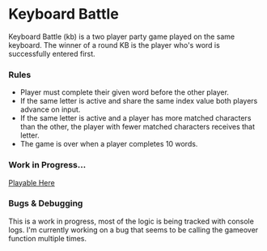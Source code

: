 # Keyboard Battle 
Keyboard Battle (kb) is a two player party game played on the same keyboard. The winner of a round KB is the player who's word is successfully entered first.

### Rules
  * Player must complete their given word before the other player.
  * If the same letter is active and share the same index value both players advance on input.
  * If the same letter is active and a player has more matched characters than the other, the player with fewer matched characters receives that letter.
  * The game is over when a player completes 10 words.

### Work in Progress... 
[Playable Here](https://brendanmp.github.io/kb/)

### Bugs & Debugging
This is a work in progress, most of the logic is being tracked with console logs. I'm currently working on a bug that seems to be calling the gameover function multiple times. 

